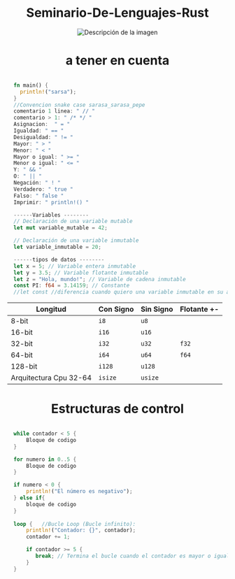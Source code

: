 <h1 align="center">Seminario-De-Lenguajes-Rust</h1>
<p align="center">
  <img src= "https://i.giphy.com/nyTiFWr5VtkRDOa1Cd.webp" autoplay alt="Descripción de la imagen">
</p>

<h1 align="center"> a tener en cuenta </h1>

```rs

  fn main() {
    println!("sarsa");
  }
  //Convencion snake case sarasa_sarasa_pepe
  comentario 1 linea: " // "
  comentario > 1: " /* */ " 
  Asignacion:  " = "
  Igualdad: " == "
  Desigualdad: " != "
  Mayor: " > "
  Menor: " < "
  Mayor o igual: " >= "
  Menor o igual: " <= "
  Y: " && "
  O: " || "
  Negación: " ! "
  Verdadero: " true "
  Falso: " false "
  Imprimir: " println!() "

  ------Variables --------
  // Declaración de una variable mutable
  let mut variable_mutable = 42;

  // Declaración de una variable inmutable
  let variable_inmutable = 20;

  ------tipos de datos --------
  let x = 5; // Variable entera inmutable
  let y = 3.5; // Variable flotante inmutable
  let z = "Hola, mundo!"; // Variable de cadena inmutable
  const PI: f64 = 3.14159; // Constante
  //let const //diferencia cuando quiero una variable inmutable en su ambito local y constante global inmutable
```

<!-- -->
<table align="center">
  <thead>
    <tr>
      <th>Longitud</th>
      <th>Con Signo</th>
      <th>Sin Signo</th>
      <th>Flotante +- </th>
    </tr>
  </thead>
  <tbody>
    <tr>
      <td>8-bit</td>
      <td><code>i8</code></td>
      <td><code>u8</code></td>
    </tr>
    <tr>
      <td>16-bit</td>
      <td><code>i16</code></td>
      <td><code>u16</code></td>
    </tr>
    <tr>
      <td>32-bit</td>
      <td><code>i32</code></td>
      <td><code>u32</code></td>
      <td><code>f32</code></td>
    </tr>
    <tr>
      <td>64-bit</td>
      <td><code>i64</code></td>
      <td><code>u64</code></td>
      <td><code>f64</code></td>
    </tr>
    <tr>
      <td>128-bit</td>
      <td><code>i128</code></td>
      <td><code>u128</code></td>
    </tr>
    <tr>
      <td>Arquitectura Cpu 32-64</td>
      <td><code>isize</code></td>
      <td><code>usize</code></td>
    </tr>
  </tbody>
</table>

<!-- -->
<h1 align="center"> Estructuras de control </h1>

```rs

  while contador < 5 {
      Bloque de codigo
  }

  for numero in 0..5 {
      Bloque de codigo
  }

  if numero < 0 {
  	  println!("El número es negativo");
  } else if{
      bloque de codigo
  }
  
  loop {   //Bucle Loop (Bucle infinito):
      println!("Contador: {}", contador);
	  contador += 1;

	  if contador >= 5 {
	     break; // Termina el bucle cuando el contador es mayor o igual a 5
	  }
  }
``` 

